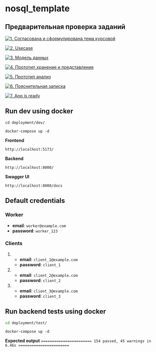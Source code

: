 # nosql_template


## Предварительная проверка заданий

<a href=" ./../../../actions/workflows/1_helloworld.yml" >![1. Согласована и сформулирована тема курсовой]( ./../../actions/workflows/1_helloworld.yml/badge.svg)</a>

<a href=" ./../../../actions/workflows/2_usecase.yml" >![2. Usecase]( ./../../actions/workflows/2_usecase.yml/badge.svg)</a>

<a href=" ./../../../actions/workflows/3_data_model.yml" >![3. Модель данных]( ./../../actions/workflows/3_data_model.yml/badge.svg)</a>

<a href=" ./../../../actions/workflows/4_prototype_store_and_view.yml" >![4. Прототип хранение и представление]( ./../../actions/workflows/4_prototype_store_and_view.yml/badge.svg)</a>

<a href=" ./../../../actions/workflows/5_prototype_analysis.yml" >![5. Прототип анализ]( ./../../actions/workflows/5_prototype_analysis.yml/badge.svg)</a> 

<a href=" ./../../../actions/workflows/6_report.yml" >![6. Пояснительная записка]( ./../../actions/workflows/6_report.yml/badge.svg)</a>

<a href=" ./../../../actions/workflows/7_app_is_ready.yml" >![7. App is ready]( ./../../actions/workflows/7_app_is_ready.yml/badge.svg)</a>

## Run dev using docker
```
cd deployment/dev/
```
```
docker-compose up -d
```
**Frontend**
```
http://localhost:5173/
```
**Backend**
```
http://localhost:8000/
```
**Swagger UI**
```
http://localhost:8000/docs
```
## Default credentials

### Worker
- **email**: `worker@example.com`
- **password**:  `worker_123`

### Clients
1. - **email**: `client_1@example.com`
   - **password**:  `client_1`
2. - **email**: `client_2@example.com`
   - **password**:  `client_2`
3. - **email**: `client_3@example.com`
   - **password**:  `client_3`


## Run backend tests using docker
```sh
cd deployment/test/
```
```
docker-compose up -d
```
**Expected output** `======================= 154 passed, 45 warnings in 6.46s =======================`
